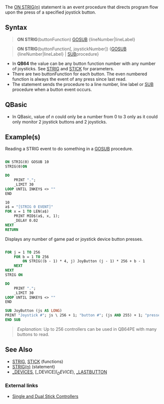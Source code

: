The [ON STRIG(n)](ON-STRIG(n)) statement is an event procedure that directs program flow upon the press of a specified joystick button.

## Syntax

>  **ON STRIG**(buttonFunction) [GOSUB](GOSUB) {lineNumber|lineLabel}

>  **ON STRIG**(buttonFunction[, joystickNumber]) {[GOSUB](GOSUB) {lineNumber|lineLabel} | [SUB](SUB)procedure}

* In **QB64** the value can be any button function number with any number of joysticks. See [STRIG](STRIG) and [STICK](STICK) for parameters.
* There are two buttonFunction for each button. The even numbered function is always the event of any press since last read.
* The statement sends the procedure to a line number, line label or [SUB](SUB) procedure when a button event occurs.

## QBasic

* In QBasic, value of *n* could only be a number from 0 to 3 only as it could only monitor 2 joystick buttons and 2 joysticks.

## Example(s)

Reading a STRIG event to do something in a [GOSUB](GOSUB) procedure.

```vb

ON STRIG(0) GOSUB 10
STRIG(0)ON

DO
    PRINT ".";
    _LIMIT 30
LOOP UNTIL INKEY$ <> ""
END

10
a$ = "[STRIG 0 EVENT]"
FOR x = 1 TO LEN(a$)
    PRINT MID$(a$, x, 1);
    _DELAY 0.02
NEXT
RETURN 

```

Displays any number of game pad or joystick device button presses.

```vb

FOR j = 1 TO 256
    FOR b = 1 TO 256
        ON STRIG((b - 1) * 4, j) JoyButton (j - 1) * 256 + b - 1
    NEXT
NEXT
STRIG ON

DO
    PRINT ".";
    _LIMIT 30
LOOP UNTIL INKEY$ <> ""
END

SUB JoyButton (js AS LONG)
PRINT "Joystick #"; js \ 256 + 1; "button #"; (js AND 255) + 1; "pressed!"
END SUB 

```

> *Explanation:* Up to 256 controllers can be used in QB64PE with many buttons to read.

## See Also

* [STRIG](STRIG), [STICK](STICK) (functions)
* [STRIG(n)](STRIG(n)) (statement)
* [_DEVICES](_DEVICES), [_DEVICE$](_DEVICE$), [_LASTBUTTON](_LASTBUTTON)

### External links

* [Single and Dual Stick Controllers](http://en.wikipedia.org/wiki/Analog_stick)
